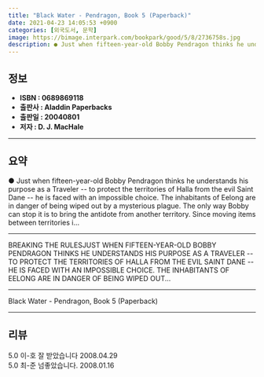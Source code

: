 ```yaml
---
title: "Black Water - Pendragon, Book 5 (Paperback)"
date: 2021-04-23 14:05:53 +0900
categories: [외국도서, 문학]
image: https://bimage.interpark.com/bookpark/good/5/8/2736758s.jpg
description: ● Just when fifteen-year-old Bobby Pendragon thinks he understands his purpose as a Traveler -- to protect the territories of Halla from the evil Saint Dane --
---
```


## **정보**

- **ISBN : 0689869118**
- **출판사 : Aladdin Paperbacks**
- **출판일 : 20040801**
- **저자 : D. J. MacHale**

------



## **요약**

●  Just when fifteen-year-old Bobby Pendragon thinks he understands his purpose as a Traveler -- to protect the territories of Halla from the evil Saint Dane -- he is faced with an impossible choice. The inhabitants of Eelong are in danger of being wiped out by a mysterious plague. The only way Bobby can stop it is to bring the antidote from another territory. Since moving items between territories i...

------

BREAKING THE RULESJUST WHEN FIFTEEN-YEAR-OLD BOBBY PENDRAGON THINKS HE UNDERSTANDS HIS PURPOSE AS A TRAVELER -- TO PROTECT THE TERRITORIES OF HALLA FROM THE EVIL SAINT DANE -- HE IS FACED WITH AN IMPOSSIBLE CHOICE. THE INHABITANTS OF EELONG ARE IN DANGER OF BEING WIPED OUT... 

------


Black Water - Pendragon, Book 5 (Paperback) 

------


## **리뷰** 

5.0 이-호 잘 받았습니다 2008.04.29 <br/>5.0 최-준 넘좋았습니다. 2008.01.16 <br/>